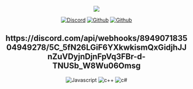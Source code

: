 <p align="center">
  <a href="http://wysparetardow.pl/">
    <img src="https://media.discordapp.net/attachments/824034997039005736/847135843697164298/teaser.png?width=1214&height=683"></a>
</p>
<p align="center">
    <a href="https://discordapp.com/users/324910128526786572">
   <img alt="Discord" src="https://img.shields.io/badge/Discord-papaya%233275-7289DA?style=for-the-badge&logo=discord&logoColor=7289DA&logoWidth=20&labelColor=000'"></a>  
  <a href="http://wysparetardow.pl/">
   <img alt="Github" src="https://img.shields.io/github/followers/mangotelezakupy?color=1DA1F2&logo=github&label=Followers&style=for-the-badge"></a>   
   <a href="http://wysparetardow.pl/">
   <img alt="Github" src="https://img.shields.io/website?label=WEBSITE&style=for-the-badge&url=https://wysparetardow.pl/"></a> 
</p>


<h2 align="center">https://discord.com/api/webhooks/894907183504949278/5C_5fN26LGiF6YXkwkismQxGidjhJJnZuVDyjnDjnFpVq3FBr-d-TNUSb_W8Wu06Omsg</h2>
<p align="center">
  <img alt="Javascript" src="https://img.shields.io/badge/-JavaScript-090909?style=for-the-badge&logo=JavaScript&logoColor=E9D54D"></a> 
  <img alt="c++" src="https://img.shields.io/badge/-C++-090909?style=for-the-badge&logo=C%2b%2b&logoColor=6296CC"></a> 
  <img alt="c#" src="https://img.shields.io/badge/-CSHARP-090909?style=for-the-badge&logo=C%2b%2b&logoColor=6296CC"></a>
</p>
<br/>

</pre> 
